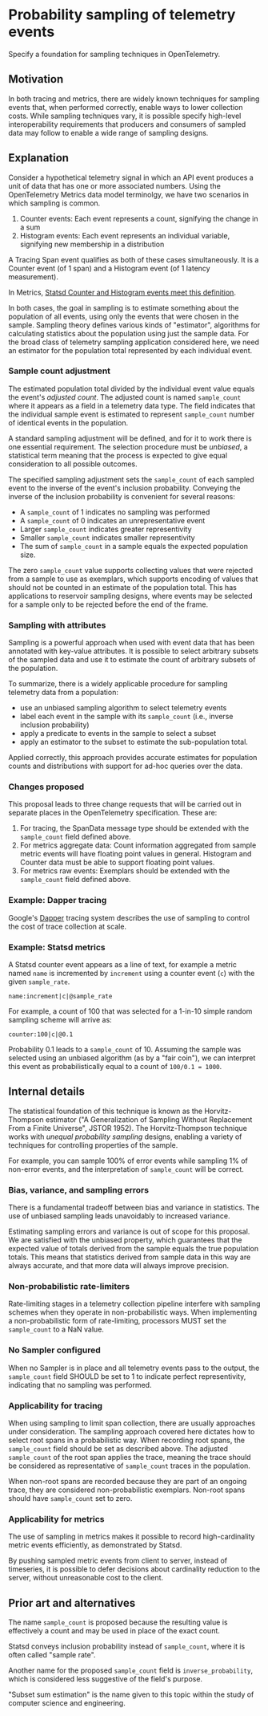 # Probability sampling of telemetry events

Specify a foundation for sampling techniques in OpenTelemetry.

## Motivation

In both tracing and metrics, there are widely known techniques for
sampling events that, when performed correctly, enable ways to lower
collection costs.  While sampling techniques vary, it is possible
specify high-level interoperability requirements that producers and
consumers of sampled data may follow to enable a wide range of
sampling designs.

## Explanation

Consider a hypothetical telemetry signal in which an API event
produces a unit of data that has one or more associated numbers.
Using the OpenTelemetry Metrics data model terminolgy, we have two
scenarios in which sampling is common.

1. Counter events: Each event represents a count, signifying the change in a sum
2. Histogram events: Each event represents an individual variable, signifying new membership in a distribution

A Tracing Span event qualifies as both of these cases simultaneously.  It is
a Counter event (of 1 span) and a Histogram event (of 1 latency measurement).

In Metrics, [Statsd Counter and Histogram events meet this definition](https://github.com/statsd/statsd/blob/master/docs/metric_types.md#sampling).

In both cases, the goal in sampling is to estimate something about the
population of all events, using only the events that were chosen in
the sample.  Sampling theory defines various kinds of "estimator",
algorithms for calculating statistics about the population using just
the sample data.  For the broad class of telemetry sampling
application considered here, we need an estimator for the population
total represented by each individual event.

### Sample count adjustment

The estimated population total divided by the individual event value
equals the event's _adjusted count_.  The adjusted count is named
`sample_count` where it appears as a field in a telemetry data type.
The field indicates that the individual sample event is estimated to
represent `sample_count` number of identical events in the population.

A standard sampling adjustment will be defined, and for it to work
there is one essential requirement.  The selection procedure must be
_unbiased_, a statistical term meaning that the process is expected to
give equal consideration to all possible outcomes.

The specified sampling adjustment sets the `sample_count` of each
sampled event to the inverse of the event's inclusion probability.
Conveying the inverse of the inclusion probability is convenient for
several reasons:

- A `sample_count` of 1 indicates no sampling was performed
- A `sample_count` of 0 indicates an unrepresentative event
- Larger `sample_count` indicates greater representivity
- Smaller `sample_count` indicates smaller representivity
- The sum of `sample_count` in a sample equals the expected 
  population size.
  
The zero `sample_count` value supports collecting values that were
rejected from a sample to use as exemplars, which supports encoding of
values that should not be counted in an estimate of the population
total.  This has applications to reservoir sampling designs, where
events may be selected for a sample only to be rejected before the end
of the frame.

### Sampling with attributes

Sampling is a powerful approach when used with event data that has
been annotated with key-value attributes.  It is possible to select
arbitrary subsets of the sampled data and use it to estimate the count
of arbitrary subsets of the population.

To summarize, there is a widely applicable procedure for sampling
telemetry data from a population:

- use an unbiased sampling algorithm to select telemetry events
- label each event in the sample with its `sample_count` (i.e., inverse inclusion probability)
- apply a predicate to events in the sample to select a subset
- apply an estimator to the subset to estimate the sub-population total.

Applied correctly, this approach provides accurate estimates for
population counts and distributions with support for ad-hoc queries
over the data.

### Changes proposed

This proposal leads to three change requests that will be carried out in
separate places in the OpenTelemetry specification.  These are:

1. For tracing, the SpanData message type should be extended with 
   the `sample_count` field defined above.
2. For metrics aggregate data: Count information aggregated from
   sample metric events will have floating point values in general.
   Histogram and Counter data must be able to support floating point
   values.
3. For metrics raw events: Exemplars should be extended with the 
   `sample_count` field defined above.

### Example: Dapper tracing

Google's [Dapper](https://research.google/pubs/pub36356/) tracing
system describes the use of sampling to control the cost of trace
collection at scale.

### Example: Statsd metrics

A Statsd counter event appears as a line of text, for example a metric
named `name` is incremented by `increment` using a counter event (`c`)
with the given `sample_rate`.

```
name:increment|c|@sample_rate
```

For example, a count of 100 that was selected for a 1-in-10 simple
random sampling scheme will arrive as:

```
counter:100|c|@0.1
```

Probability 0.1 leads to a `sample_count` of 10.  Assuming the sample
was selected using an unbiased algorithm (as by a "fair coin"), we can
interpret this event as probabilistically equal to a count of `100/0.1
= 1000`.

## Internal details

The statistical foundation of this technique is known as the
Horvitz-Thompson estimator ("A Generalization of Sampling Without
Replacement From a Finite Universe", JSTOR 1952).  The
Horvitz-Thompson technique works with _unequal probability sampling_
designs, enabling a variety of techniques for controlling properties
of the sample.  

For example, you can sample 100% of error events while sampling 1% of
non-error events, and the interpretation of `sample_count` will be
correct.

### Bias, variance, and sampling errors

There is a fundamental tradeoff between bias and variance in
statistics.  The use of unbiased sampling leads unavoidably to
increased variance.

Estimating sampling errors and variance is out of scope for this
proposal.  We are satisfied with the unbiased property, which guarantees
that the expected value of totals derived from the sample equals the
true population totals.  This means that statistics derived from
sample data in this way are always accurate, and that more data will
always improve precision.

### Non-probabilistic rate-limiters

Rate-limiting stages in a telemetry collection pipeline interfere with
sampling schemes when they operate in non-probabilistic ways.  When
implementing a non-probabilistic form of rate-limiting, processors
MUST set the `sample_count` to a NaN value.

### No Sampler configured

When no Sampler is in place and all telemetry events pass to the
output, the `sample_count` field SHOULD be set to 1 to indicate
perfect representivity, indicating that no sampling was performed.

### Applicability for tracing

When using sampling to limit span collection, there are usually
approaches under consideration.  The sampling approach covered here
dictates how to select root spans in a probabilistic way.  When
recording root spans, the `sample_count` field should be set as
described above.  The adjusted `sample_count` of the root span applies
the trace, meaning the trace should be considered as representative of
`sample_count` traces in the population.

When non-root spans are recorded because they are part of an ongoing
trace, they are considered non-probabilistic exemplars.  Non-root
spans should have `sample_count` set to zero.

### Applicability for metrics

The use of sampling in metrics makes it possible to record
high-cardinality metric events efficiently, as demonstrated by Statsd.

By pushing sampled metric events from client to server, instead of
timeseries, it is possible to defer decisions about cardinality
reduction to the server, without unreasonable cost to the client.

## Prior art and alternatives

The name `sample_count` is proposed because the resulting value is
effectively a count and may be used in place of the exact count.

Statsd conveys inclusion probability instead of `sample_count`, where
it is often called "sample rate".

Another name for the proposed `sample_count` field is
`inverse_probability`, which is considered less suggestive of the
field's purpose.

"Subset sum estimation" is the name given to this topic within the
study of computer science and engineering.
